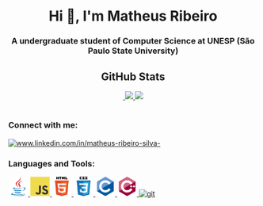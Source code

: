 <!--
**MatheusRibeiroS/MatheusRibeiroS** is a ✨ _special_ ✨ repository because its `README.md` (this file) appears on your GitHub profile.

Here are some ideas to get you started:

- 🔭 I’m currently working on ...
- 🌱 I’m currently learning ...
- 👯 I’m looking to collaborate on ...
- 🤔 I’m looking for help with ...
- 💬 Ask me about ...
- 📫 How to reach me: ...
- 😄 Pronouns: ...
- ⚡ Fun fact: ...
-->

<h1 align="center"> Hi 👋, I'm Matheus Ribeiro </h1>
<h3 align="center">A undergraduate student of Computer Science at UNESP (São Paulo State University)</h3>
<h2 align="center"> GitHub Stats </h2>

<div align="center">
  <a href="https://github.com/MatheusRibeiroS"><img href="https://github.com/MatheusRibeiroS">
    <img height="165em"
      src="https://github-readme-stats.vercel.app/api?username=MatheusRibeiroS&show_icons=true&theme=algolia&count_private=true&show_owner=true" />
    <img height="165em"
      src="https://github-readme-stats.vercel.app/api/top-langs/?username=MatheusRibeiroS&layout=compact&theme=algolia" />
  </a>
</div>

<h1 align="center"></h1>


<h3 align="left">Connect with me:</h3>
<p align="left">
  <a href="https://linkedin.com/in/matheus-ribeiros/" target="blank"><img align="center"
      src="https://raw.githubusercontent.com/rahuldkjain/github-profile-readme-generator/master/src/images/icons/Social/linked-in-alt.svg"
      alt="www.linkedin.com/in/matheus-ribeiro-silva-" height="30" width="40" /></a>
</p>

<h3 align="left">Languages and Tools:</h3>
<p align="left">
  <a href="https://www.java.com" target="_blank"> <img
      src="https://raw.githubusercontent.com/devicons/devicon/master/icons/java/java-original.svg" alt="java" width="40"
      height="40" /> <img
      src="https://raw.githubusercontent.com/devicons/devicon/master/icons/javascript/javascript-original.svg"
      alt="javascript" width="40" height="40" /> </a> <a href="https://www.w3.org/html/" target="_blank"> <img
      src="https://raw.githubusercontent.com/devicons/devicon/master/icons/html5/html5-original-wordmark.svg"
      alt="html5" width="40" height="40" /> <a href="https://www.w3schools.com/css/" target="_blank"> <img
        src="https://raw.githubusercontent.com/devicons/devicon/master/icons/css3/css3-original-wordmark.svg" alt="css3"
        width="40" height="40" /> <a href="https://www.cprogramming.com/" target="_blank"> <img
          src="https://raw.githubusercontent.com/devicons/devicon/master/icons/c/c-original.svg" alt="c" width="40"
          height="40" /> </a> <a href="https://www.w3schools.com/cpp/" target="_blank"> <img
          src="https://raw.githubusercontent.com/devicons/devicon/master/icons/cplusplus/cplusplus-original.svg"
          alt="cplusplus" width="40" height="40" /> </a> <a
        href="https://developer.mozilla.org/en-US/docs/Web/JavaScript" target="_blank"> </a> <a
        href="https://git-scm.com/" target="_blank"> <img
          src="https://www.vectorlogo.zone/logos/git-scm/git-scm-icon.svg" alt="git" width="40" height="40" /> </a> </a>
  </a> </p>
